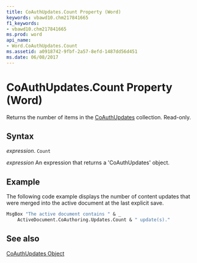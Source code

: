 ```yaml
---
title: CoAuthUpdates.Count Property (Word)
keywords: vbawd10.chm217841665
f1_keywords:
- vbawd10.chm217841665
ms.prod: word
api_name:
- Word.CoAuthUpdates.Count
ms.assetid: a0918742-9fbf-2a57-8efd-1487dd56d451
ms.date: 06/08/2017
---
```



# CoAuthUpdates.Count Property (Word)

Returns the number of items in the [CoAuthUpdates](./overview/Word.md) collection. Read-only.


## Syntax

 _expression_. `Count`

 _expression_ An expression that returns a 'CoAuthUpdates' object.


## Example

The following code example displays the number of content updates that were merged into the active document at the last explicit save.


```vb
MsgBox "The active document contains " & _ 
    ActiveDocument.CoAuthoring.Updates.Count & " update(s)."
```


## See also


[CoAuthUpdates Object](./overview/Word.md)



